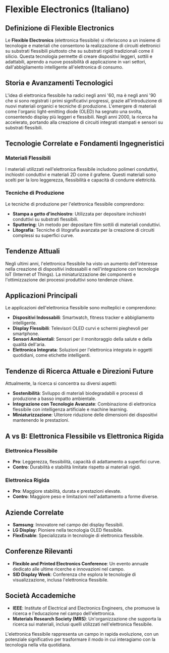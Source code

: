 # Flexible Electronics (Italiano)

## Definizione di Flexible Electronics

Le **Flexible Electronics** (elettronica flessibile) si riferiscono a un insieme di tecnologie e materiali che consentono la realizzazione di circuiti elettronici su substrati flessibili piuttosto che su substrati rigidi tradizionali come il silicio. Questa tecnologia permette di creare dispositivi leggeri, sottili e adattabili, aprendo a nuove possibilità di applicazione in vari settori, dall'abbigliamento intelligente all'elettronica di consumo.

## Storia e Avanzamenti Tecnologici

L'idea di elettronica flessibile ha radici negli anni '60, ma è negli anni '90 che si sono registrati i primi significativi progressi, grazie all'introduzione di nuovi materiali organici e tecniche di produzione. L'emergere di materiali come l'organic light-emitting diode (OLED) ha segnato una svolta, consentendo display più leggeri e flessibili. Negli anni 2000, la ricerca ha accelerato, portando alla creazione di circuiti integrati stampati e sensori su substrati flessibili.

## Tecnologie Correlate e Fondamenti Ingegneristici

### Materiali Flessibili

I materiali utilizzati nell'elettronica flessibile includono polimeri conduttivi, inchiostri conduttivi e materiali 2D come il grafene. Questi materiali sono scelti per la loro leggerezza, flessibilità e capacità di condurre elettricità.

### Tecniche di Produzione

Le tecniche di produzione per l'elettronica flessibile comprendono:

- **Stampa a getto d'inchiostro**: Utilizzata per depositare inchiostri conduttivi su substrati flessibili.
- **Sputtering**: Un metodo per depositare film sottili di materiali conduttivi.
- **Litografia**: Tecniche di litografia avanzata per la creazione di circuiti complessi su superfici curve.

## Tendenze Attuali

Negli ultimi anni, l'elettronica flessibile ha visto un aumento dell'interesse nella creazione di dispositivi indossabili e nell'integrazione con tecnologie IoT (Internet of Things). La miniaturizzazione dei componenti e l'ottimizzazione dei processi produttivi sono tendenze chiave.

## Applicazioni Principali

Le applicazioni dell'elettronica flessibile sono molteplici e comprendono:

- **Dispositivi Indossabili**: Smartwatch, fitness tracker e abbigliamento intelligente.
- **Display Flessibili**: Televisori OLED curvi e schermi pieghevoli per smartphone.
- **Sensori Ambientali**: Sensori per il monitoraggio della salute e della qualità dell'aria.
- **Elettronica Integrata**: Soluzioni per l'elettronica integrata in oggetti quotidiani, come etichette intelligenti.

## Tendenze di Ricerca Attuale e Direzioni Future

Attualmente, la ricerca si concentra su diversi aspetti:

- **Sostenibilità**: Sviluppo di materiali biodegradabili e processi di produzione a basso impatto ambientale.
- **Integrazione con Tecnologie Avanzate**: Combinazione di elettronica flessibile con intelligenza artificiale e machine learning.
- **Miniaturizzazione**: Ulteriore riduzione delle dimensioni dei dispositivi mantenendo le prestazioni.

## A vs B: Elettronica Flessibile vs Elettronica Rigida

### Elettronica Flessibile

- **Pro**: Leggerezza, flessibilità, capacità di adattamento a superfici curve.
- **Contro**: Durabilità e stabilità limitate rispetto ai materiali rigidi.

### Elettronica Rigida

- **Pro**: Maggiore stabilità, durata e prestazioni elevate.
- **Contro**: Maggiore peso e limitazioni nell'adattamento a forme diverse.

## Aziende Correlate

- **Samsung**: Innovatore nel campo dei display flessibili.
- **LG Display**: Pioniere nella tecnologia OLED flessibile.
- **FlexEnable**: Specializzata in tecnologie di elettronica flessibile.

## Conferenze Rilevanti

- **Flexible and Printed Electronics Conference**: Un evento annuale dedicato alle ultime ricerche e innovazioni nel campo.
- **SID Display Week**: Conferenza che esplora le tecnologie di visualizzazione, inclusa l'elettronica flessibile.

## Società Accademiche

- **IEEE**: Institute of Electrical and Electronics Engineers, che promuove la ricerca e l'educazione nel campo dell'elettronica.
- **Materials Research Society (MRS)**: Un'organizzazione che supporta la ricerca sui materiali, inclusi quelli utilizzati nell'elettronica flessibile.

L'elettronica flessibile rappresenta un campo in rapida evoluzione, con un potenziale significativo per trasformare il modo in cui interagiamo con la tecnologia nella vita quotidiana.